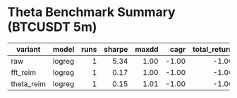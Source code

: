 # Theta Benchmark Summary (BTCUSDT 5m)

| variant | model | runs | sharpe | maxdd | cagr | total_return | trades | fees |
|---|---|---:|---:|---:|---:|---:|---:|---:|
| raw | logreg | 1 | 5.34 | 1.00 | -1.00 | -1.00 | 52 | 4.32 |
| fft_reim | logreg | 1 | 0.17 | 1.00 | -1.00 | -1.00 | 62 | 4.32 |
| theta_reim | logreg | 1 | 0.15 | 1.01 | -1.00 | -1.00 | 10 | 1.46 |
